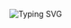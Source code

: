 ![Typing SVG](https://readme-typing-svg.herokuapp.com?font=Fira+Code&size=20&pause=1000&color=FF69B4&center=true&vCenter=true&width=435&lines=hi+there+%F0%9F%91%8B+i+make+things+look+pretty;and+also+sometimes+they+work.)
